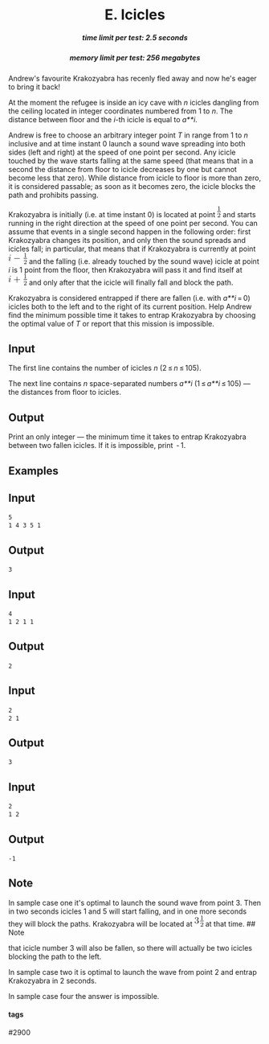 <h1 style='text-align: center;'> E. Icicles</h1>

<h5 style='text-align: center;'>time limit per test: 2.5 seconds</h5>
<h5 style='text-align: center;'>memory limit per test: 256 megabytes</h5>

Andrew's favourite Krakozyabra has recenly fled away and now he's eager to bring it back!

At the moment the refugee is inside an icy cave with *n* icicles dangling from the ceiling located in integer coordinates numbered from 1 to *n*. The distance between floor and the *i*-th icicle is equal to *a**i*.

Andrew is free to choose an arbitrary integer point *T* in range from 1 to *n* inclusive and at time instant 0 launch a sound wave spreading into both sides (left and right) at the speed of one point per second. Any icicle touched by the wave starts falling at the same speed (that means that in a second the distance from floor to icicle decreases by one but cannot become less that zero). While distance from icicle to floor is more than zero, it is considered passable; as soon as it becomes zero, the icicle blocks the path and prohibits passing.

Krakozyabra is initially (i.e. at time instant 0) is located at point ![](images/eb946338365d9781f7d2e9ec692c26702d0ae3a7.png) and starts running in the right direction at the speed of one point per second. You can assume that events in a single second happen in the following order: first Krakozyabra changes its position, and only then the sound spreads and icicles fall; in particular, that means that if Krakozyabra is currently at point ![](images/888531a0e13807ef7dd73a80ad9f8310660a8f1f.png) and the falling (i.e. already touched by the sound wave) icicle at point *i* is 1 point from the floor, then Krakozyabra will pass it and find itself at ![](images/032de8ef739262586ef499646cfcdea1584e7a25.png) and only after that the icicle will finally fall and block the path.

Krakozyabra is considered entrapped if there are fallen (i.e. with *a**i* = 0) icicles both to the left and to the right of its current position. Help Andrew find the minimum possible time it takes to entrap Krakozyabra by choosing the optimal value of *T* or report that this mission is impossible.

## Input

The first line contains the number of icicles *n* (2 ≤ *n* ≤ 105).

The next line contains *n* space-separated numbers *a**i* (1 ≤ *a**i* ≤ 105) — the distances from floor to icicles.

## Output

Print an only integer — the minimum time it takes to entrap Krakozyabra between two fallen icicles. If it is impossible, print  - 1.

## Examples

## Input


```
5  
1 4 3 5 1  

```
## Output


```
3  

```
## Input


```
4  
1 2 1 1  

```
## Output


```
2  

```
## Input


```
2  
2 1  

```
## Output


```
3  

```
## Input


```
2  
1 2  

```
## Output


```
-1  

```
## Note

In sample case one it's optimal to launch the sound wave from point 3. Then in two seconds icicles 1 and 5 will start falling, and in one more seconds they will block the paths. Krakozyabra will be located at ![](images/36de0b98a41a7a3c26317908808c214e6d4ac3ff.png) at that time. ## Note

 that icicle number 3 will also be fallen, so there will actually be two icicles blocking the path to the left.

In sample case two it is optimal to launch the wave from point 2 and entrap Krakozyabra in 2 seconds.

In sample case four the answer is impossible.



#### tags 

#2900 